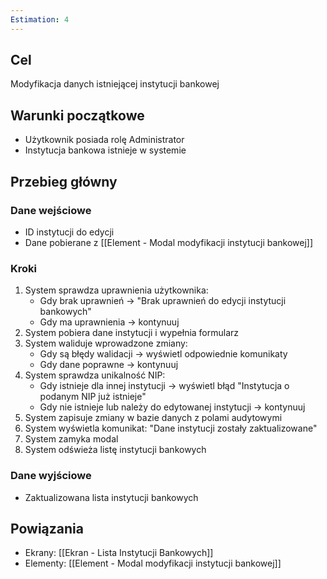```yaml
---
Estimation: 4
---
```


## Cel

Modyfikacja danych istniejącej instytucji bankowej

## Warunki początkowe

- Użytkownik posiada rolę Administrator
- Instytucja bankowa istnieje w systemie

## Przebieg główny

### Dane wejściowe

- ID instytucji do edycji
- Dane pobierane z [[Element - Modal modyfikacji instytucji bankowej]]

### Kroki

1. System sprawdza uprawnienia użytkownika:
   - Gdy brak uprawnień → "Brak uprawnień do edycji instytucji bankowych"
   - Gdy ma uprawnienia → kontynuuj
2. System pobiera dane instytucji i wypełnia formularz
3. System waliduje wprowadzone zmiany:
   - Gdy są błędy walidacji → wyświetl odpowiednie komunikaty
   - Gdy dane poprawne → kontynuuj
4. System sprawdza unikalność NIP:
   - Gdy istnieje dla innej instytucji → wyświetl błąd "Instytucja o podanym NIP już istnieje"
   - Gdy nie istnieje lub należy do edytowanej instytucji → kontynuuj
5. System zapisuje zmiany w bazie danych z polami audytowymi
6. System wyświetla komunikat: "Dane instytucji zostały zaktualizowane"
7. System zamyka modal
8. System odświeża listę instytucji bankowych

### Dane wyjściowe

- Zaktualizowana lista instytucji bankowych

## Powiązania

- Ekrany: [[Ekran - Lista Instytucji Bankowych]]
- Elementy: [[Element - Modal modyfikacji instytucji bankowej]]

